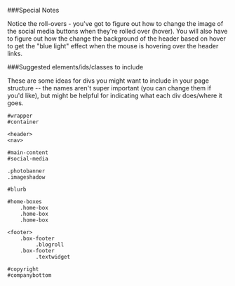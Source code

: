 ###Special Notes

Notice the roll-overs - you've got to figure out how to change the image of the social media buttons when they're rolled over (hover). You will also have to figure out how the change the background of the header based on hover to get the "blue light" effect when the mouse is hovering over the header links.

###Suggested elements/ids/classes to include

These are some ideas for divs you might want to include in your page structure -- the names aren't super important (you can change them if you'd like), but might be helpful for indicating what each div does/where it goes.

``` 
#wrapper 
#container 

<header> 
<nav>

#main-content 
#social-media 

.photobanner 
.imageshadow

#blurb 

#home-boxes 
    .home-box
    .home-box
    .home-box

<footer> 
    .box-footer 
         .blogroll
    .box-footer 
         .textwidget 

#copyright 
#companybottom
```

